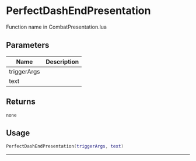 # PerfectDashEndPresentation

Function name in CombatPresentation.lua

## Parameters

| Name        | Description |
| ----------- | ----------- |
| triggerArgs |             |
| text        |             |

## Returns

`none`

## Usage

```lua
PerfectDashEndPresentation(triggerArgs, text)
```

---
